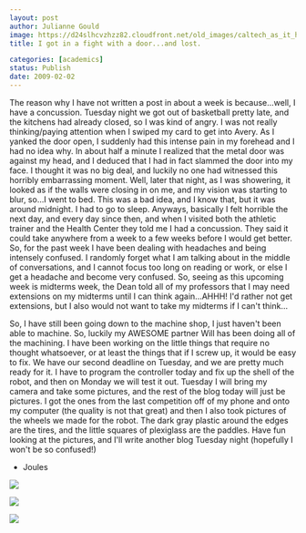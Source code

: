 ```yaml
---
layout: post
author: Julianne Gould
image: https://d24slhcvzhzz82.cloudfront.net/old_images/caltech_as_it_happens/6a0105349b8251970b010536ff47dc970b.jpg
title: I got in a fight with a door...and lost.

categories: [academics]
status: Publish
date: 2009-02-02
---
```


The reason why I have not written a post in about a week is because...well, I have a concussion. Tuesday night we got out of basketball pretty late, and the kitchens had already closed, so I was kind of angry. I was not really thinking/paying attention when I swiped my card to get into Avery. As I yanked the door open, I suddenly had this intense pain in my forehead and I had no idea why. In about half a minute I realized that the metal door was against my head, and I deduced that I had in fact slammed the door into my face. I thought it was no big deal, and luckily no one had witnessed this horribly embarrassing moment. Well, later that night, as I was showering, it looked as if the walls were closing in on me, and my vision was starting to blur, so...I went to bed. This was a bad idea, and I know that, but it was around midnight. I had to go to sleep. Anyways, basically I felt horrible the next day, and every day since then, and when I visited both the athletic trainer and the Health Center they told me I had a concussion. They said it could take anywhere from a week to a few weeks before I would get better. So, for the past week I have been dealing with headaches and being intensely confused. I randomly forget what I am talking about in the middle of conversations, and I cannot focus too long on reading or work, or else I get a headache and become very confused. So, seeing as this upcoming week is midterms week, the Dean told all of my professors that I may need extensions on my midterms until I can think again...AHHH! I'd rather not get extensions, but I also would not want to take my midterms if I can't think...

So, I have still been going down to the machine shop, I just haven't been able to machine. So, luckily my AWESOME partner Will has been doing all of the machining. I have been working on the little things that require no thought whatsoever, or at least the things that if I screw up, it would be easy to fix. We have our second deadline on Tuesday, and we are pretty much ready for it. I have to program the controller today and fix up the shell of the robot, and then on Monday we will test it out. Tuesday I will bring my camera and take some pictures, and the rest of the blog today will just be pictures. I got the ones from the last competition off of my phone and onto my computer (the quality is not that great) and then I also took pictures of the wheels we made for the robot. The dark gray plastic around the edges are the tires, and the little squares of plexiglass are the paddles. Have fun looking at the pictures, and I'll write another blog Tuesday night (hopefully I won't be so confused!)

- Joules


![](https://d24slhcvzhzz82.cloudfront.net/old_images/caltech_as_it_happens/6a0105349b8251970b010536ff47a8970b.jpg)

![](https://d24slhcvzhzz82.cloudfront.net/old_images/caltech_as_it_happens/6a0105349b8251970b010536ff4721970b.png)

![](https://d24slhcvzhzz82.cloudfront.net/old_images/caltech_as_it_happens/6a0105349b8251970b010536ff46b6970b.png)
